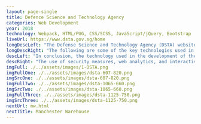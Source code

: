 ```yaml
---
layout: page-single
title: Defence Science and Technology Agency
categories: Web Development
year: 2018
technology: Webpack, HTML/PUG, CSS/SCSS, JavaScript/jQuery, Bootstrap
liveUrl: https://www.dsta.gov.sg/home
longDescLeft: "The Defense Science and Technology Agency (DSTA) website, www.dsta.gov.sg, is a one-stop source of information for stakeholders interested in the agency's work. The site is aimed at a wide range of audiences, including government agencies, defense contractors, researchers, and the general public."
longDescRight: "The following are some of the key technologies used in the development of www.dsta.gov.sg: Content Management System (CMS), Responsive Web Design (RWD), Search Engine Optimization (SEO), Web Analytics, Interactive Elements, Security Measures, These technologies, along with others, help to ensure that www.dsta.gov.sg provides stakeholders with an effective, efficient, and secure online experience, helping them to stay informed about DSTA's work and its contributions to the defense industry."
descLeft: "In conclusion, the technology used in the development of the DSTA website, www.dsta.gov.sg, is tailored to meet the needs of its diverse audience. With its focus on mobile-friendliness, search engine optimization, and user engagement, the website effectively communicates the agency's work and its impact."
descRight: "The use of security measures, web analytics, and interactive elements also ensures that stakeholders can access the site with confidence and stay informed about the latest developments in the defense industry. The commitment of DSTA to using cutting-edge technology is a reflection of the agency's dedication to providing its stakeholders with the best possible information and support."
imgFull: ./../assets/images/1-DSTA.png
imgFullOne: ./../assets/images/dsta-607-820.png
imgSrcOne: ./../assets/images/dsta-607-820.png
imgFullTwo: ./../assets/images/dsta-1065-660.png
imgSrcTwo: ./../assets/images/dsta-1065-660.png
imgFullThree: ./../assets/images/dsta-1125-750.png
imgSrcThree: ./../assets/images/dsta-1125-750.png
nextUrl: mw.html
nextTitle: Manchester Warehouse
---
```

